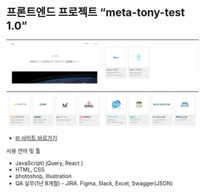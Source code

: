 # 프론트엔드 프로젝트 “meta-tony-test 1.0”

![image.png](../../../img/image%206.png) | ![image.png](../../../img/image%207.png)
--|--|

![image.png](../../../img/image%208.png) | ![image.png](../../../img/image%209.png)
--|--|

- [🌐 사이트 바로가기](https://tony96kimsh.github.io/tony96kimsh/01_mtt/portfolio.html)
> 

사용 언어 및 툴

- JavaScript( jQuery, React )
- HTML, CSS
- photoshop, illustration
- QA 실무(1년 8개월) - JIRA. Figma, Slack, Excel, Swagger(JSON)
